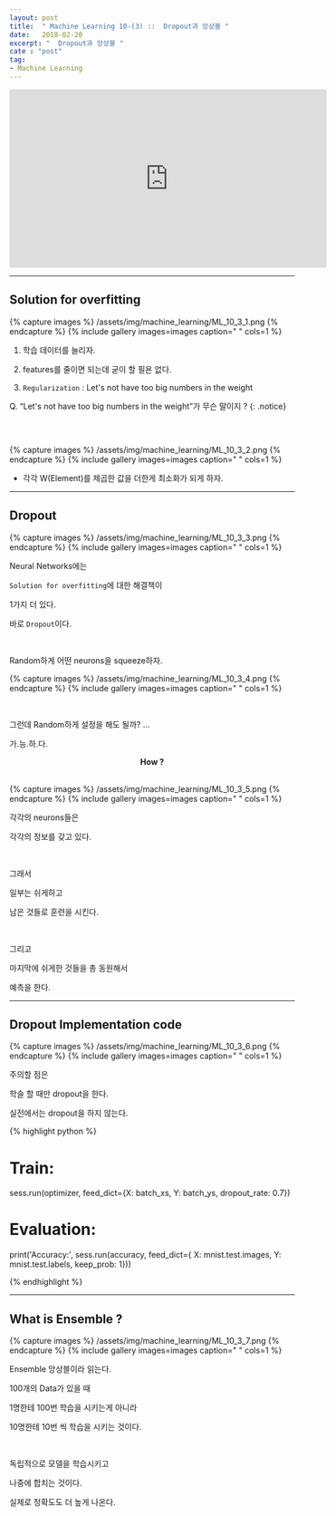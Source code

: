 ```yaml
---
layout: post
title:  " Machine Learning 10-(3) ::  Dropout과 앙상블 "
date:   2018-02-20
excerpt: "  Dropout과 앙상블 "
cate : "post"
tag:
- Machine Learning
---
```


<iframe width="560" height="315" src="https://www.youtube.com/embed/wTxMsp22llc" frameborder="0" allow="autoplay; encrypted-media" allowfullscreen></iframe>


---


## Solution for overfitting

{% capture images %}
/assets/img/machine_learning/ML_10_3_1.png
{% endcapture %}
{% include gallery images=images caption=" " cols=1 %} 


1. 학습 데이터를 늘리자.

2. features를 줄이면 되는데 굳이 할 필욘 없다.

3. `Regularization` : Let's not have too big numbers in the weight <br> 

Q. “Let's not have too big numbers in the weight”가 무슨 말이지 ?
{: .notice}

```

```

<br>

{% capture images %}
/assets/img/machine_learning/ML_10_3_2.png
{% endcapture %}
{% include gallery images=images caption=" " cols=1 %} 

* 각각 W(Element)를 제곱한 값을 더한게 최소화가 되게 하자.


---


## Dropout

{% capture images %}
/assets/img/machine_learning/ML_10_3_3.png
{% endcapture %}
{% include gallery images=images caption=" " cols=1 %} 

Neural Networks에는 

`Solution for overfitting`에 대한 해결책이 

1가지 더 있다. 

바로 `Dropout`이다.

<br>

Random하게 어떤 neurons을 squeeze하자.

{% capture images %}
/assets/img/machine_learning/ML_10_3_4.png
{% endcapture %}
{% include gallery images=images caption=" " cols=1 %} 

<br>

그런데 Random하게 설정을 해도 될까? ...

가.능.하.다.

<center><b> How ? </b></center>

<br>

{% capture images %}
/assets/img/machine_learning/ML_10_3_5.png
{% endcapture %}
{% include gallery images=images caption=" " cols=1 %} 

각각의 neurons들은 

각각의 정보를 갖고 있다.

<br>

그래서

일부는 쉬게하고 

남은 것들로 훈련을 시킨다.

<br>

그리고 

마지막에 쉬게한 것들을 총 동원해서

예측을 한다.


---

## Dropout Implementation code

{% capture images %}
/assets/img/machine_learning/ML_10_3_6.png
{% endcapture %}
{% include gallery images=images caption=" " cols=1 %} 


주의할 점은 

학슬 할 때만 dropout을 한다.

실전에서는 dropout을 하지 않는다.


{% highlight python %}

# Train:
sess.run(optimizer, feed_dict={X: batch_xs, Y: batch_ys, dropout_rate: 0.7})

# Evaluation:
print('Accuracy:', sess.run(accuracy, feed_dict={
      X: mnist.test.images, Y: mnist.test.labels, keep_prob: 1}))

{% endhighlight %}



---

## What is Ensemble ?


{% capture images %}
/assets/img/machine_learning/ML_10_3_7.png
{% endcapture %}
{% include gallery images=images caption=" " cols=1 %} 


Ensemble 앙상블이라 읽는다.

100개의 Data가 있을 때

1명한테 100번 학습을 시키는게 아니라

10명한테 10번 씩 학습을 시키는 것이다.

<br>

독립적으로 모델을 학습시키고

나중에 합치는 것이다.

실제로 정확도도 더 높게 나온다.

